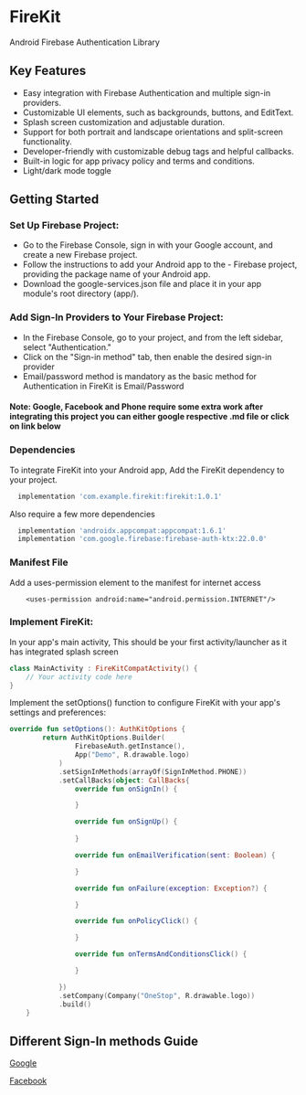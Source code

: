 
# FireKit

Android Firebase Authentication Library

## Key Features

- Easy integration with Firebase Authentication and multiple sign-in providers.
- Customizable UI elements, such as backgrounds, buttons, and EditText.
- Splash screen customization and adjustable duration.
- Support for both portrait and landscape orientations and split-screen functionality.
- Developer-friendly with customizable debug tags and helpful callbacks.
- Built-in logic for app privacy policy and terms and conditions.
- Light/dark mode toggle

## Getting Started

### Set Up Firebase Project:

- Go to the Firebase Console, sign in with your Google account, and create a new Firebase project.
- Follow the instructions to add your Android app to the - Firebase project, providing the package name of your Android app.
- Download the google-services.json file and place it in your app module's root directory (app/).

### Add Sign-In Providers to Your Firebase Project:

- In the Firebase Console, go to your project, and from the left sidebar, select "Authentication."
- Click on the "Sign-in method" tab, then enable the desired sign-in provider
- Email/password method is mandatory as the basic method for Authentication in FireKit is Email/Password
#### Note:  Google, Facebook and Phone require some extra work after integrating this project you can either google respective .md file or click on link below

### Dependencies

To integrate FireKit into your Android app, Add the FireKit dependency to your project.

```gradle
  implementation 'com.example.firekit:firekit:1.0.1'
```
Also require a few more dependencies

```gradle
  implementation 'androidx.appcompat:appcompat:1.6.1'
  implementation 'com.google.firebase:firebase-auth-ktx:22.0.0'
```

### Manifest File

Add a uses-permission element to the manifest for internet access
```
    <uses-permission android:name="android.permission.INTERNET"/>
```


### Implement FireKit:

In your app's main activity, This should be your first activity/launcher as it has integrated splash screen

```kotlin
class MainActivity : FireKitCompatActivity() {
    // Your activity code here
}
```

Implement the setOptions() function to configure FireKit with your app's settings and preferences:
```kotlin
override fun setOptions(): AuthKitOptions {
        return AuthKitOptions.Builder(
                FirebaseAuth.getInstance(),
                App("Demo", R.drawable.logo)
            )
            .setSignInMethods(arrayOf(SignInMethod.PHONE))
            .setCallBacks(object: CallBacks{
                override fun onSignIn() {

                }

                override fun onSignUp() {
                    
                }

                override fun onEmailVerification(sent: Boolean) {

                }

                override fun onFailure(exception: Exception?) {

                }

                override fun onPolicyClick() {

                }

                override fun onTermsAndConditionsClick() {

                }

            })
            .setCompany(Company("OneStop", R.drawable.logo))
            .build()
    }


```

## Different Sign-In methods Guide


[Google](https://github.com/Wasi-Ibn-Adam/FireKit/blob/main/GOOGLE.md)

[Facebook](https://github.com/Wasi-Ibn-Adam/FireKit/blob/main/FACEBOOK.md)


